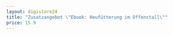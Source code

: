 ```yaml
---
layout: digistore24
title: "Zusatzangebot \"Ebook: Heufütterung im Offenstall\""
price: 15.9
---
```

